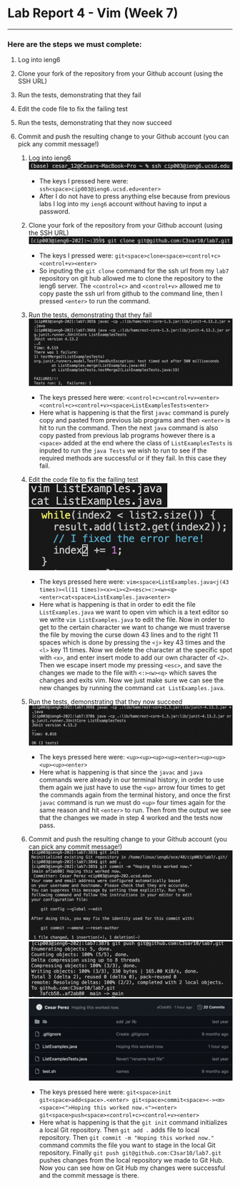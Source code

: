 # Lab Report 4 - Vim (Week 7)
---
### Here are the steps we must complete:
1. Log into ieng6
2. Clone your fork of the repository from your Github account (using the SSH URL)
3. Run the tests, demonstrating that they fail
4. Edit the code file to fix the failing test
5. Run the tests, demonstrating that they now succeed
6. Commit and push the resulting change to your Github account (you can pick any commit message!)

   1. Log into ieng6
      ![Image](Lab4_Ex1.png)
      - The keys I pressed here were: `ssh<space>cip003@ieng6.ucsd.edu<enter>`
      - After I do not have to press anything else because from previous labs I log into my `ieng6` account without having to input a password.
     
   2. Clone your fork of the repository from your Github account (using the SSH URL)
      ![Image](Lab4_Ex2.png)
      - The keys I pressed were: `git<space>clone<space><control+c><control+v><enter>`
      - So inputing the `git clone` command for the ssh url from my `lab7` repository on git hub allowed me to clone the repository to the ieng6 server. The `<control+c>` and `<control+v>` allowed me to copy paste the ssh url from github to the command line, then I pressed `<enter>` to run the command. 
     
   3. Run the tests, demonstrating that they fail
      ![Image](Lab4_Ex3.png)
      - The keys pressed here were: `<control+c><control+v><enter><control+c><control+v><space>ListExamplesTests<enter>`
      - Here what is happening is that the first `javac` command is purely copy and pasted from previous lab programs and then `<enter>` is hit to run the command. Then the next `java` command is also copy pasted from previous lab programs however there is a `<space>` added at the end where the class of `ListExamplesTests` is inputed to run the `java Tests` we wish to run to see if the required methods are successful or if they fail. In this case they fail.
     
   4. Edit the code file to fix the failing test
      ![Image](Lab4_Ex4.png)
      ![Image](Lab4_Ex4.1.png)
      - The keys pressed here were: `vim<space>ListExamples.java<j(43 times)><l(11 times)><x><i><2><esc><:><w><q><enter>cat<space>ListExamples.java<enter>`
      - Here what is happening is that in order to edit the file `ListExamples.java` we want to open vim which is a text editor so we write `vim ListExamples.java` to edit the file. Now in order to get to the certain character we want to change we must traverse the file by moving the curse down 43 lines and to the right 11 spaces which is done by pressing the `<j>` key 43 times and the `<l>` key 11 times. Now we delete the character at the specific spot with `<x>`, and enter insert mode to add our own character of `<2>`. Then we escape insert mode my pressing `<esc>`, and save the changes we made to the file with `<:><w><q>` which saves the changes and exits vim. Now we just make sure we can see the new changes by running the command `cat ListExamples.java`.
     
   5. Run the tests, demonstrating that they now succeed
      ![Image](Lab4_Ex6.png)
      -  The keys pressed here were: `<up><up><up><up><enter><up><up><up><up><enter>`
      -  Here what is happening is that since the `javac` and `java` commands were already in our terminal history, in order to use them again we just have to use the `<up>` arrow four times to get the commands again from the terminal history, and once the first `javac` command is run we must do `<up>` four times again for the same reason and hit `<enter>` to run. Then from the output we see that the changes we made in step 4 worked and the tests now pass.
     
   6. Commit and push the resulting change to your Github account (you can pick any commit message!)
       ![Image](Lab4_Ex7.png)
       ![Image](Lab4_Ex8.png)
       ![Image](Lab4_Ex8.1.png)
      - The keys pressed here were: `git<space>init git<space>add<space>.<enter> git<space>commit<space><-><m><space><">Hoping this worked now.<"><enter> git<space>push<space><control+c><control+v><enter>`
      - Here what is happening is that the `git init` command initializes a local Git repository. Then `git add .` adds file to local repository. Then `git commit -m "Hoping this worked now."` command commits the file you want to stage in the local Git repository. Finally `git push git@github.com:C3sar10/lab7.git` pushes changes from the local repository we made to Git Hub. Now you can see how on Git Hub my changes were successful and the commit message is there.  
     
   
     
      

